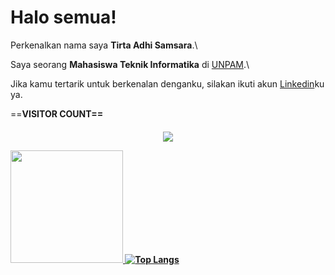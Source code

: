 # Halo semua! 

Perkenalkan nama saya **Tirta Adhi Samsara**.\

Saya seorang **Mahasiswa Teknik Informatika** di [UNPAM](https://unpam.ac.id/).\

Jika kamu tertarik untuk berkenalan denganku, silakan ikuti akun [Linkedin](https://www.linkedin.com/in/tirtaadhisamsara/)ku ya.

==<b>VISITOR COUNT==
  <h4 align="center">

  <img src="https://profile-counter.glitch.me/tirtadhi/count.svg" />

<p align="left">
<a href="https://github.com/tirtadhi">
  <img height="180em" src="https://github-readme-stats-eight-theta.vercel.app/api?username=tirtadhi&show_icons=true&theme=algolia&include_all_commits=true&count_private=true"/>
  <img src="https://github-readme-stats.vercel.app/api/top-langs/?username=tirtadhi&langs_count=10&theme=radical&count_private=true" src="https://github.com/anuraghazra/github-readme-stats" alt="Top Langs">
</p>

